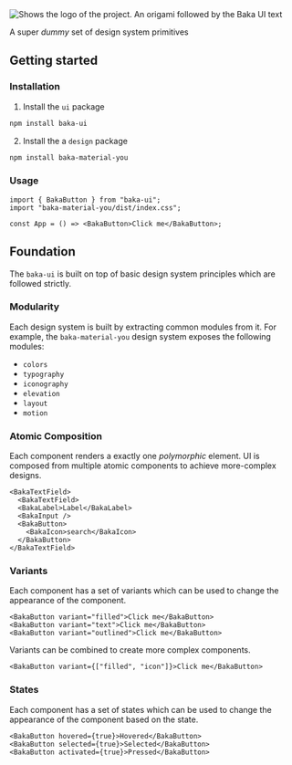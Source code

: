 <picture>
  <source media="(prefers-color-scheme: dark)" srcset="https://baka-ui.com/logo-dark.svg">
  <source media="(prefers-color-scheme: light)" srcset="https://baka-ui.com/logo-light.svg">
  <img alt="Shows the logo of the project. An origami followed by the Baka UI text" src="https://baka-ui.com/logo-light.svg">
</picture>

A super _dummy_ set of design system primitives

## Getting started

### Installation

1. Install the `ui` package

```bash
npm install baka-ui
```

2. Install the a `design` package

```bash
npm install baka-material-you
```

### Usage

```tsx
import { BakaButton } from "baka-ui";
import "baka-material-you/dist/index.css";

const App = () => <BakaButton>Click me</BakaButton>;
```

## Foundation

The `baka-ui` is built on top of basic design system principles which are followed strictly.

### Modularity

Each design system is built by extracting common modules from it. For example, the `baka-material-you` design system exposes the following modules:

- `colors`
- `typography`
- `iconography`
- `elevation`
- `layout`
- `motion`

### Atomic Composition

Each component renders a exactly one _polymorphic_ element. UI is composed from multiple atomic components to achieve more-complex designs.

```tsx
<BakaTextField>
  <BakaTextField>
  <BakaLabel>Label</BakaLabel>
  <BakaInput />
  <BakaButton>
    <BakaIcon>search</BakaIcon>
  </BakaButton>
</BakaTextField>
```

### Variants

Each component has a set of variants which can be used to change the appearance of the component.

```tsx
<BakaButton variant="filled">Click me</BakaButton>
<BakaButton variant="text">Click me</BakaButton>
<BakaButton variant="outlined">Click me</BakaButton>
```

Variants can be combined to create more complex components.

```tsx
<BakaButton variant={["filled", "icon"]}>Click me</BakaButton>
```

### States

Each component has a set of states which can be used to change the appearance of the component based on the state.

```tsx
<BakaButton hovered={true}>Hovered</BakaButton>
<BakaButton selected={true}>Selected</BakaButton>
<BakaButton activated={true}>Pressed</BakaButton>
```
